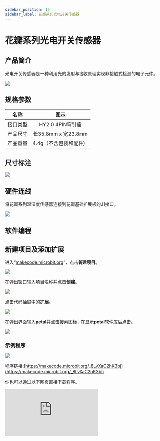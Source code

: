 ```yaml
---
sidebar_position: 15
sidebar_label: 花瓣系列光电开关传感器
---
```


# 花瓣系列光电开关传感器

## 产品简介

光电开关传感器是一种利用光的发射与接收原理实现非接触式检测的电子元件。

![](https://wiki-media-ef.oss-cn-hongkong.aliyuncs.com/docs/microbit/petal-series/petal-series-sensor/ef17015-01.png)

## 规格参数

|      名称     |            图示            |
| :----------: | :--------------------------: |
|   接口类型  |   HY2.0 4PIN弯针座   |
|   产品尺寸  |   长35.8mm x 宽23.8mm   |
|   产品重量 |  4.4g（不含包装和配件）  |

## 尺寸标注

![](https://wiki-media-ef.oss-cn-hongkong.aliyuncs.com/docs/microbit/petal-series/petal-series-sensor/ef17015-02.png)

## 硬件连线

将花瓣系列温湿度传感器连接到花瓣基础扩展板的J1接口。

![](https://wiki-media-ef.oss-cn-hongkong.aliyuncs.com/docs/microbit/petal-series/petal-series-sensor/ef17015-03.png)

## 软件编程

## 新建项目及添加扩展

进入“[makecode.microbit.org](https://makecode.microbit.org)”，点击**新建项目**。

![](https://wiki-media-ef.oss-cn-hongkong.aliyuncs.com/docs/microbit/building-blocks/microbit-space-science-kit/images/microbit-space-science-kit-case01-07.png)

在弹出窗口输入项目名称并点击**创建**。

![](https://wiki-media-ef.oss-cn-hongkong.aliyuncs.com/docs/microbit/building-blocks/microbit-space-science-kit/images/microbit-space-science-kit-case01-11.png)

点击代码抽屉中的**扩展**。

![](https://wiki-media-ef.oss-cn-hongkong.aliyuncs.com/docs/microbit/building-blocks/microbit-space-science-kit/images/microbit-space-science-kit-case01-09.png)

在弹出界面输入**petal**并点击搜索图标，在显示**petal**软件库后点击。

![](https://wiki-media-ef.oss-cn-hongkong.aliyuncs.com/docs/microbit/petal-series/petal-series-sensor/ef17001-04.png)



### 示例程序


![](https://wiki-media-ef.oss-cn-hongkong.aliyuncs.com/docs/microbit/petal-series/petal-series-sensor/ef17015-05.png)

程序链接:[https://makecode.microbit.org/_8LvXaC2hK3bj](https://makecode.microbit.org/_8LvXaC2hK3bj)

你也可以通过以下网页直接下载程序。

<div
    style={{
        position: 'relative',
        paddingBottom: '60%',
        overflow: 'hidden',
    }}
>
    <iframe
        src="https://makecode.microbit.org/_8LvXaC2hK3bj"
        frameborder="0"
        sandbox="allow-popups allow-forms allow-scripts allow-same-origin"
        style={{
            position: 'absolute',
            width: '100%',
            height: '100%',
        }}
    />
</div>

## 下载程序

使用 USB 线连接 PC 和 micro:bit V2。

![](https://wiki-media-ef.oss-cn-hongkong.aliyuncs.com/docs/microbit/building-blocks/microbit-space-science-kit/images/microbit-space-science-kit-manual03.gif)

连接成功后，电脑上会识别出一个名为 MICROBIT 的盘符。

![](https://wiki-media-ef.oss-cn-hongkong.aliyuncs.com/docs/microbit/building-blocks/microbit-space-science-kit/images/microbit-space-science-kit-manual06.png)

点击左下角的![](https://wiki-media-ef.oss-cn-hongkong.aliyuncs.com/docs/microbit/building-blocks/microbit-space-science-kit/images/microbit-space-science-kit-manual07.png)，选择**Connect Device**。

![](https://wiki-media-ef.oss-cn-hongkong.aliyuncs.com/docs/microbit/building-blocks/microbit-space-science-kit/images/microbit-space-science-kit-manual11.png)

点击![](https://wiki-media-ef.oss-cn-hongkong.aliyuncs.com/docs/microbit/building-blocks/microbit-space-science-kit/images/microbit-space-science-kit-manual08.png)。

![](https://wiki-media-ef.oss-cn-hongkong.aliyuncs.com/docs/microbit/building-blocks/microbit-space-science-kit/images/microbit-space-science-kit-manual12.png)

点击![](https://wiki-media-ef.oss-cn-hongkong.aliyuncs.com/docs/microbit/building-blocks/microbit-space-science-kit/images/microbit-space-science-kit-manual09.png)。

![](https://wiki-media-ef.oss-cn-hongkong.aliyuncs.com/docs/microbit/building-blocks/microbit-space-science-kit/images/microbit-space-science-kit-manual13.png)

在弹出窗口选择 **BBC micro:bit CMSIS-DAP**，然后选择**连接**，至此，我们的 micro:bit 就已经连接成功。

![](https://wiki-media-ef.oss-cn-hongkong.aliyuncs.com/docs/microbit/building-blocks/microbit-space-science-kit/images/microbit-space-science-kit-manual14.png)

点击**下载程序**

![](https://wiki-media-ef.oss-cn-hongkong.aliyuncs.com/docs/microbit/building-blocks/microbit-space-science-kit/images/microbit-space-science-kit-manual10.png)

## 结果

当micro:bit的按键A被按下时，LED矩阵显示当前环境温度，当micro:bit的按键B被按下时，LED矩阵显示当前环境湿度。
